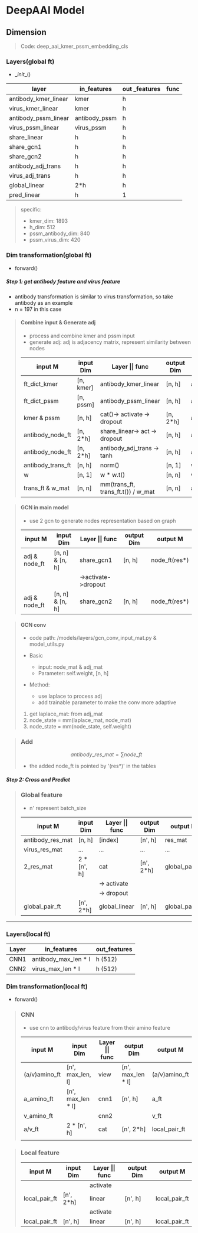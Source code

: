 # DeepAAI Model

## Dimension

> Code: deep_aai_kmer_pssm_embedding_cls

### Layers(global ft)

* \__init__()

| layer                | in_features   | out _features | func |
| -------------------- | ------------- | ------------- | ---- |
| antibody_kmer_linear | kmer          | h             |      |
| virus_kmer_linear    | kmer          | h             |      |
| antibody_pssm_linear | antibody_pssm | h             |      |
| virus_pssm_linear    | virus_pssm    | h             |      |
| share_linear         | h             | h             |      |
| share_gcn1           | h             | h             |      |
| share_gcn2           | h             | h             |      |
| antibody_adj_trans   | h             | h             |      |
| virus_adj_trans      | h             | h             |      |
| global_linear        | 2*h           | h             |      |
| pred_linear          | h             | 1             |      |

> specific:
>
> * kmer_dim:  1893
> * h_dim:  512
> * pssm_antibody_dim:  840
> * pssm_virus_dim:  420

### Dim transformation(global ft)

* forward()

##### Step 1: get antibody feature and virus feature

* antibody transformation is similar to virus transformation, so take antibody as an example
* n = 197 in this case

> #### Combine input & Generate adj
> * process and combine kmer and pssm input
> * generate adj: adj is adjacency matrix, represent similarity between nodes
>   
> | input M           | input Dim | Layer \|\| func                    | output Dim | output M              |
> | ----------------- | --------- | ---------------------------------- | ---------- | --------------------- |
> | ft_dict_kmer      | [n, kmer] | antibody_kmer_linear               | [n, h]     | antibody_node_kmer_ft |
> | ft_dict_pssm      | [n, pssm] | antibody_pssm_linear               | [n, h]     | antibody_node_pssm_ft |
> | kmer & pssm       | [n, h]    | cat()-> activate -> dropout        | [n, 2*h]   | antibody_node_ft      |
> |antibody_node_ft | [n, 2*h] | share_linear-> act -> dropout | [n, h] | antibody_node_ft(res*) |
> | antibody_node_ft  | [n, 2*h]  | antibody_adj_trans -> tanh         | [n, h]     | antibody_trans_ft     |
> | antibody_trans_ft | [n, h]    | norm()                             | [n, 1]     | w                     |
> | w                 | [n, 1]    | w * w.t()                          | [n, n]     | w_mat                 |
> | trans_ft & w_mat  | [n, n]    | mm(trans_ft, trans_ft.t()) / w_mat | [n, n]     | antibody_adj          |
>

> #### GCN in main model
>
> * use 2 gcn to generate nodes representation based on graph
>
> | input M       | input Dim       | Layer \|\| func     | output Dim | output M      |
> | ------------- | --------------- | ------------------- | ---------- | ------------- |
> | adj & node_ft | [n, n] & [n, h] | share_gcn1          | [n, h]     | node_ft(res*) |
> |               |                 | ->activate->dropout |            |               |
> | adj & node_ft | [n, n] & [n, h] | share_gcn2          | [n, h]     | node_ft(res*) |
> 

> #### GCN conv
>
> * code path: /models/layers/gcn_conv_input_mat.py & model_utils.py
>* Basic
>   * input: node_mat & adj_mat
>   * Parameter: self.weight, [n, h]
> 
> * Method: 
>   * use laplace to process adj
>   * add trainable parameter to make the conv more adaptive
>
> 
>1. get laplace_mat: from adj_mat
> 2. node_state = mm(laplace_mat, node_mat)
>3. node_state = mm(node_state, self.weight)

> ### Add
>
> $$
> antibody\_res\_mat =\sum node\_ft
> $$
>
> * the added node_ft is pointed by '(res*)' in the tables

##### Step 2:  Cross and Predict

> ### Global feature
>
> * n' represent batch_size
>
> | input M          | input Dim   | Layer \|\| func | output Dim | output M       |
> | ---------------- | ----------- | --------------- | ---------- | -------------- |
> | antibody_res_mat | [n, h]      | [index]         | [n', h]    | res_mat        |
> | virus_res_mat    | ...         | ...             | ...        | ...            |
> | 2_res_mat        | 2 * [n', h] | cat             | [n', 2*h]  | global_pair_ft |
> |                  |             | -> activate     |            |                |
> |                  |             | -> dropout      |            |                |
> | global_pair_ft   | [n', 2*h]   | global_linear   | [n', h]    | global_pair_ft |

****



### Layers(local ft)

| Layer | in_features          | out_features |
| ----- | -------------------- | ------------ |
| CNN1  | antibody_max_len * l | h (512)      |
| CNN2  | virus_max_len * l    | h (512)      |



### Dim transformation(local ft)

* forward()

> ### CNN
>
> * use cnn to antibody/virus feature from their amino feature
>
> | input M       | input Dim         | Layer \|\| func | output Dim        | output M      |
> | ------------- | ----------------- | --------------- | ----------------- | ------------- |
> | (a/v)amino_ft | [n', max_len, l]  | view            | [n', max_len * l] | (a/v)amino_ft |
> | a_amino_ft    | [n', max_len * l] | cnn1            | [n', h]           | a_ft          |
> | v_amino_ft    |                   | cnn2            |                   | v_ft          |
> | a/v_ft        | 2 * [n', h]       | cat             | [n', 2*h]         | local_pair_ft |
> |               |                   |                 |                   |               |
>

>
> ### Local feature
> | input M       | input Dim | Layer \|\| func | output Dim | output M      |
> | ------------- | --------- | --------------- | ---------- | ------------- |
> |               |           | activate        |            |               |
> | local_pair_ft | [n', 2*h] | linear          | [n', h]    | local_pair_ft |
> |               |           | activate        |            |               |
> | local_pair_ft | [n', h]   | linear          | [n', h]    | local_pair_ft |
